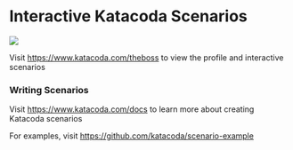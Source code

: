 # Interactive Katacoda Scenarios

[![](http://shields.katacoda.com/katacoda/theboss/count.svg)](https://www.katacoda.com/theboss "Get your profile on Katacoda.com")

Visit https://www.katacoda.com/theboss to view the profile and interactive scenarios

### Writing Scenarios
Visit https://www.katacoda.com/docs to learn more about creating Katacoda scenarios

For examples, visit https://github.com/katacoda/scenario-example
